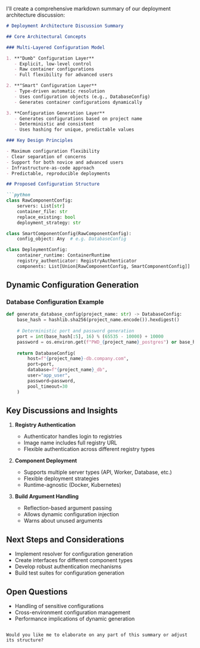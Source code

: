 I'll create a comprehensive markdown summary of our deployment architecture discussion:

```markdown
# Deployment Architecture Discussion Summary

## Core Architectural Concepts

### Multi-Layered Configuration Model

1. **"Dumb" Configuration Layer**
   - Explicit, low-level control
   - Raw container configurations
   - Full flexibility for advanced users

2. **"Smart" Configuration Layer**
   - Type-driven automatic resolution
   - Uses configuration objects (e.g., DatabaseConfig)
   - Generates container configurations dynamically

3. **Configuration Generation Layer**
   - Generates configurations based on project name
   - Deterministic and consistent
   - Uses hashing for unique, predictable values

### Key Design Principles

- Maximum configuration flexibility
- Clear separation of concerns
- Support for both novice and advanced users
- Infrastructure-as-code approach
- Predictable, reproducible deployments

## Proposed Configuration Structure

```python
class RawComponentConfig:
    servers: List[str]
    container_file: str
    replace_existing: bool
    deployment_strategy: str

class SmartComponentConfig(RawComponentConfig):
    config_object: Any  # e.g. DatabaseConfig

class DeploymentConfig:
    container_runtime: ContainerRuntime
    registry_authenticator: RegistryAuthenticator
    components: List[Union[RawComponentConfig, SmartComponentConfig]]
```

## Dynamic Configuration Generation

### Database Configuration Example

```python
def generate_database_config(project_name: str) -> DatabaseConfig:
    base_hash = hashlib.sha256(project_name.encode()).hexdigest()
    
    # Deterministic port and password generation
    port = int(base_hash[:5], 16) % (65535 - 10000) + 10000
    password = os.environ.get(f"PWD_{project_name}_postgres") or base_hash[:16]
    
    return DatabaseConfig(
        host=f"{project_name}-db.company.com",
        port=port,
        database=f"{project_name}_db",
        user="app_user",
        password=password,
        pool_timeout=30
    )
```

## Key Discussions and Insights

1. **Registry Authentication**
   - Authenticator handles login to registries
   - Image name includes full registry URL
   - Flexible authentication across different registry types

2. **Component Deployment**
   - Supports multiple server types (API, Worker, Database, etc.)
   - Flexible deployment strategies
   - Runtime-agnostic (Docker, Kubernetes)

3. **Build Argument Handling**
   - Reflection-based argument passing
   - Allows dynamic configuration injection
   - Warns about unused arguments

## Next Steps and Considerations

- Implement resolver for configuration generation
- Create interfaces for different component types
- Develop robust authentication mechanisms
- Build test suites for configuration generation

## Open Questions

- Handling of sensitive configurations
- Cross-environment configuration management
- Performance implications of dynamic generation
```

Would you like me to elaborate on any part of this summary or adjust its structure?